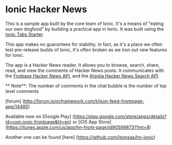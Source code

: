 Ionic Hacker News
=====================

This is a sample app built by the core team of Ionic. It's a means of "eating our own dogfood" by building a practical
app in Ionic. It was built using the [Ionic Tabs Starter](https://github.com/driftyco/ionic-starter-tabs).

This app makes no guarantees for stability. In fact, as it's a place we often test pre-release builds of Ionic, it's
often broken as we iron out new features for Ionic.

The app is a Hacker News reader. It allows you to browse, search, share, read, and view the comments of Hacker News
posts. It communicates with the [Firebase Hacker News API](https://github.com/HackerNews/API), and the [Algolia Hacker
News Search API](https://hn.algolia.com/api).

** Note**: The number of comments in the chat bubble is the number of top level comments

[forum] (http://forum.ionicframework.com/t/json-feed-frontpage-app/14485)

Available now on [Google Play] (https://play.google.com/store/apps/details?id=com.ionic.frontpage&hl=en) or [iOS App Store] (https://itunes.apple.com/us/app/hn-front-page/id905998731?mt=8)

Another one can be found [here] (https://github.com/leonsas/hn-ionic)
